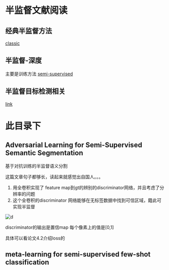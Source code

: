 # 半监督文献阅读

## 经典半监督方法

[classic](./feynman/classic.md)

## 半监督-深度

主要是训练方法
[semi-supervised](./semi-supervised/)


## 半监督目标检测相关
[link](./semi_obj/)


# 此目录下

## Adversarial Learning for Semi-Supervised Semantic Segmentation

基于对抗训练的半监督语义分割

这篇文章句子都够长，读起来就感觉出自国人。。。

1. 用全卷积实现了 feature map到gt的辨别的discriminator网络，并且考虑了分辨率的问题
2. 这个全卷积的discriminator 网络能够在无标签数据中找到可信区域，籍此可实现半监督

![d](./img/GANSegSemi.JPG)

discriminator的输出是置信map 每个像素上的值是[0,1]

具体可以看论文4.2介绍loss的


## meta-learning for semi-supervised few-shot classification
